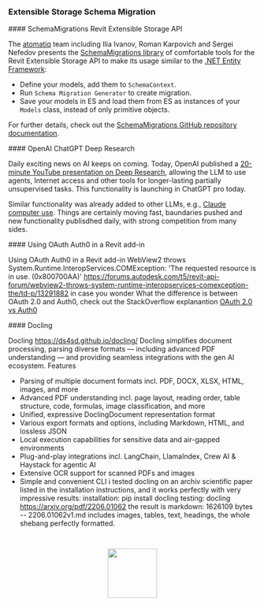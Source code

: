 <head>
<meta http-equiv="Content-Type" content="text/html; charset=utf-8">
<link rel="stylesheet" type="text/css" href="bc.css">

<!--
https://prismjs.com
<pre><code class="language-cs">
-->
<link href="https://cdn.jsdelivr.net/npm/prismjs@1.29.0/themes/prism.min.css" rel="stylesheet" />
<script src="https://cdn.jsdelivr.net/npm/prismjs@1.29.0/components/prism-core.min.js"></script>
<script src="https://cdn.jsdelivr.net/npm/prismjs@1.29.0/plugins/autoloader/prism-autoloader.min.js"></script>
<style> code[class*=language-], pre[class*=language-] { font-size : 90%; } </style>

</head>

<!--

- SchemaMigrations &ndash; make your Revit Extensible Storage API experience comfortable
  https://github.com/atomatiq/SchemaMigrations
  https://www.linkedin.com/pulse/revit-extensible-storage-schema-migration-atomatiq-a1yaf/?trackingId=RCpg3ZD4SYSHzxAgzWXP1g%3D%3D
  The [atomatiq](https://www.linkedin.com/company/atomatiq/) team including Ilia Ivanov
  Roman Karpovich and Sergei Nefedov

- openai chatgpt deep research
  It keeps coming: [20-minute youtube presentation on OpenAI deep research](https://youtu.be/YkCDVn3_wiw) using agents and internet access for long-lasting unsupervised tasks ... launching in ChatGPT pro today.
  However, responses say: Seems like the quality of this agent is still very very early days. Similar notice about their cheat sheets behind the cups.
  It is probably stressful to be in Google's position for OpenAI right now, but it seems like Deepseek made them dance for their money.
  New benchmarks are quite vague and impossible for anyone else to reproduce, so you can safely ignore that.

- Using OAuth Auth0 in a Revit add-in
  WebView2 throws System.Runtime.InteropServices.COMException: 'The requested resource is in use. (0x800700AA)'
  https://forums.autodesk.com/t5/revit-api-forum/webview2-throws-system-runtime-interopservices-comexception-the/td-p/13291882
  in case you wonder What the difference is between OAuth 2.0 and Auth0, check out the StackOverflow explanantion
  [OAuth 2.0 vs Auth0](https://stackoverflow.com/questions/46782725/oauth-2-0-vs-auth0)

- Docling
  https://ds4sd.github.io/docling/
  Docling simplifies document processing, parsing diverse formats — including advanced PDF understanding — and providing seamless integrations with the gen AI ecosystem.
  Features
  - Parsing of multiple document formats incl. PDF, DOCX, XLSX, HTML, images, and more
  - Advanced PDF understanding incl. page layout, reading order, table structure, code, formulas, image classification, and more
  - Unified, expressive DoclingDocument representation format
  - Various export formats and options, including Markdown, HTML, and lossless JSON
  - Local execution capabilities for sensitive data and air-gapped environments
  - Plug-and-play integrations incl. LangChain, LlamaIndex, Crew AI & Haystack for agentic AI
  - Extensive OCR support for scanned PDFs and images
  - Simple and convenient CLI
  i tested docling on an archiv scientific paper listed in the installation instructions, and it works perfectly with very impressive results:
  installation:
  pip install docling
  testing:
  docling https://arxiv.org/pdf/2206.01062
  the result is markdown:
  1626109 bytes -- 2206.01062v1.md
  includes images, tables, text, headings, the whole shebang perfectly formatted.

twitter:

 #RevitAPI  @AutodeskAPS  @AutodeskRevit #BIM @DynamoBIM

&ndash; ...

linkedin:

#BIM #DynamoBIM #AutodeskAPS #Revit #API #IFC #SDK #Autodesk #AEC #adsk

the [Revit API discussion forum](http://forums.autodesk.com/t5/revit-api-forum/bd-p/160) thread

<center>
<img src="img/" alt="" title="" width="600"/>
<p style="font-size: 80%; font-style:italic"></p>
<a href="img/.gif"><p style="font-size: 80%; font-style:italic">Click for animation</p></a>
</center>

-->

### Extensible Storage Schema Migration


####<a name="2"></a> SchemaMigrations Revit Extensible Storage API

The [atomatiq](https://www.linkedin.com/company/atomatiq/) team including Ilia Ivanov, Roman Karpovich and Sergei Nefedov presents
the [SchemaMigrations library](https://github.com/atomatiq/SchemaMigrations) of comfortable tools for the Revit Extensible Storage API to make its usage similar to
the [.NET Entity Framework](https://en.wikipedia.org/wiki/Entity_Framework):

- Define your models, add them to `SchemaContext`.
- Run `Schema Migration Generator` to create migration.
- Save your models in ES and load them from ES as instances of your `Models` class, instead of only primitive objects.

For further details, check out
the [SchemaMigrations GitHub repository documentation](https://github.com/atomatiq/SchemaMigrations).

####<a name="3"></a> OpenAI ChatGPT Deep Research

Daily exciting news on AI keeps on coming.
Today, OpenAI published
a [20-minute YouTube presentation on Deep Research](https://youtu.be/YkCDVn3_wiw), allowing the LLM to use agents, Internet access and other tools for longer-lasting partially unsupervised tasks.
This functionality is launching in ChatGPT pro today.

Similar functionality was already added to other LLMs, e.g., [Claude computer use](https://thebuildingcoder.typepad.com/blog/2024/10/au-api-wishes-and-revit-20253.html#5).
Things are certainly moving fast, baundaries pushed and new functionality publisdhed daily, with strong competition from many sides.

####<a name="4"></a> Using OAuth Auth0 in a Revit add-in

Using OAuth Auth0 in a Revit add-in
WebView2 throws System.Runtime.InteropServices.COMException: 'The requested resource is in use. (0x800700AA)'
https://forums.autodesk.com/t5/revit-api-forum/webview2-throws-system-runtime-interopservices-comexception-the/td-p/13291882
in case you wonder What the difference is between OAuth 2.0 and Auth0, check out the StackOverflow explanantion
[OAuth 2.0 vs Auth0](https://stackoverflow.com/questions/46782725/oauth-2-0-vs-auth0)

####<a name="2"></a> Docling

Docling
https://ds4sd.github.io/docling/
Docling simplifies document processing, parsing diverse formats — including advanced PDF understanding — and providing seamless integrations with the gen AI ecosystem.
Features
- Parsing of multiple document formats incl. PDF, DOCX, XLSX, HTML, images, and more
- Advanced PDF understanding incl. page layout, reading order, table structure, code, formulas, image classification, and more
- Unified, expressive DoclingDocument representation format
- Various export formats and options, including Markdown, HTML, and lossless JSON
- Local execution capabilities for sensitive data and air-gapped environments
- Plug-and-play integrations incl. LangChain, LlamaIndex, Crew AI & Haystack for agentic AI
- Extensive OCR support for scanned PDFs and images
- Simple and convenient CLI
i tested docling on an archiv scientific paper listed in the installation instructions, and it works perfectly with very impressive results:
installation:
pip install docling
testing:
docling https://arxiv.org/pdf/2206.01062
the result is markdown:
1626109 bytes -- 2206.01062v1.md
includes images, tables, text, headings, the whole shebang perfectly formatted.


<pre><code class="language-cs"> </code></pre>

<center>
<img src="img/.png" alt="" title="" width="100"/>
</center>


